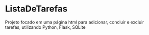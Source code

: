 # ListaDeTarefas
 Projeto focado em uma página html para adicionar, concluir e excluir tarefas, utilizando Python, Flask, SQLite
